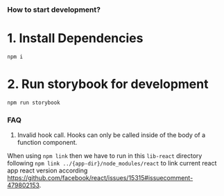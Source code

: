 ### How to start development?

# 1. Install Dependencies

`npm i`

# 2. Run storybook for development

`npm run storybook`

### FAQ

1. Invalid hook call. Hooks can only be called inside of the body of a function component.
 
When using `npm link` then we have to run in this `lib-react` directory following `npm link ../{app-dir}/node_modules/react` to link current react app react version according https://github.com/facebook/react/issues/15315#issuecomment-479802153.
